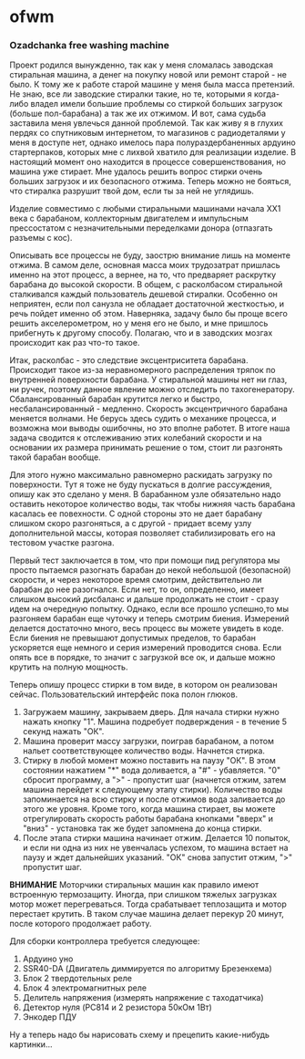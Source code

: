 # ofwm

### Ozadchanka free washing machine 

Проект родился вынужденно, так как у меня сломалась заводская стиральная машина, а денег на покупку новой или ремонт старой - не было. К тому же к работе старой машине у меня была масса претензий. Не знаю, все ли заводские стиралки такие, но те, которыми я когда-либо владел имели большие проблемы со стиркой больших загрузок (больше пол-барабана) а так же их отжимом. И вот, сама судьба заставила меня увлечься данной проблемой. Так как живу я в глухих пердях со спутниковым интернетом, то магазинов с радиодеталями у меня в доступе нет, однако имелось пара полураздербаненных ардуино стартерпаков, которых мне с лихвой хватило для реализации изделие. В настоящий момент оно находится в процессе совершенствования, но машина уже стирает. Мне удалось решить вопрос стирки очень больших загрузок и их безопасного отжима. Теперь можно не бояться, что стиралка разрушит твой дом, если ты за ней не углядишь.

Изделие совместимо с любыми стиральными машинами начала ХХ1 века с барабаном, коллекторным двигателем и импульсным прессостатом с незначительными переделками донора (отпазгать разъемы с кос).

Описывать все процессы не буду, заострю внимание лишь на моменте отжима. В самом деле, основная масса моих трудозатрат пришлась именно на этот процесс, а вернее, на то, что предваряет раскрутку барабана до высокой скорости. В общем, с расколбасом стиральной сталкивался каждый пользователь дешевой стиралки. Особенно он неприятен, если пол санузла не обладает достаточной жесткостью, и речь пойдет именно об этом. Наверняка, задачу было бы проще всего решить акселерометром, но у меня его не было, и мне пришлось прибегнуть к другому способу. Полагаю, что и в заводских мозгах происходит как раз что-то такое. 

Итак, расколбас - это следствие эксцентриситета барабана. Происходит такое из-за неравномерного распределения тряпок по внутренней поверхности барабана. У стиральной машины нет ни глаз, ни ручек, поэтому данное явление можно отследить по тахогенератору. Сбалансированный барабан крутится легко и быстро, несбалансированный - медленно. Скорость эксцентричного барабана меняется волнами. Не берусь здесь судить о механике процесса, и возможна мои выводы ошибочны, но это вполне работет. В итоге наша задача сводится к отслеживанию этих колебаний скорости и на основании их размера принимать решение о том, стоит ли разгонять такой барабан вообще.

Для этого нужно максимально равномерно раскидать загрузку по поверхности. Тут я тоже не буду пускаться в долгие рассуждения, опишу как это сделано у меня. В барабанном узле обязательно надо оставить некоторое количество воды, так чтобы нижняя часть барабана касалась ее повехности. С одной стороны это не дает барабану слишком скоро разгоняться, а с другой - придает всему узлу дополнительной массы, которая позволяет стабилизировать его на тестовом участке разгона. 

Первый тест заключается в том, что при помощи пид регулятора мы просто пытаемся разогнать барабан до некой небольшой (безопасной) скорости, и через некоторое время смотрим, действительно ли барабан до нее разогнался. Если нет, то он, определенно, имеет слишком высокий дисбаланс и дальше продолжать не стоит - сразу идем на очередную попытку. Однако, если все прошло успешно,то мы разгоняем барабан еще чуточку и теперь смотрим биения. Измерений делается достаточно много, весь процесс вы можете увидеть в коде. Если биения не превышают допустимых пределов, то барабан ускоряется еще немного и серия измерений проводится снова. Если опять все в порядке, то значит с загрузкой все ок, и дальше можно крутить на полную мощность.

Теперь опишу процесс стирки в том виде, в котором он реализован сейчас. Пользовательский интерфейс пока полон глюков.
1. Загружаем машину, закрываем дверь. Для начала стирки нужно нажать кнопку "1". Машина подребует подверждения - в течение 5 секунд нажать "ОК".
2. Машина проверит массу загрузки, поиграв барабаном, а потом нальет соответствующее количество воды. Начнется стирка.
3. Стирку в любой момент можно поставить на паузу "ОК". В этом состоянии нажатием "*" вода доливается, а "#" - убавляется. "0" сбросит программу, а ">" - пропустит шаг (начнется отжим, затем машина перейдет к следующему этапу стирки). Количество воды запоминается на всю стирку и после отжимов вода заливается до этого же уровня. Кроме того, когда машина стирает, вы можете отрегулировать скорость работы барабана кнопками "вверх" и "вниз" - установка так же будет запомнена до конца стирки.
4. После этапа стирки машина начинает отжим. Делается 10 попыток, и если ни одна из них не увенчалась успехом, то машина встает на паузу и ждет дальнейших указаний. "ОК" снова запустит отжим, ">" пропустит шаг.

**ВНИМАНИЕ**
Моторчики стиральных машин как правило имеют встроенную термозащиту. Иногда, при слишком тяжелых загрузках мотор может перегреваться. Тогда срабатывает теплозащита и мотор перестает крутить. В таком случае машина делает перекур 20 минут, после которого продолжает работу.

Для сборки контроллера требуется следующее:
1. Ардуино уно
2. SSR40-DA (Двигатель диммируется по алгоритму Брезенхема)
3. Блок 2 твердотельных реле
4. Блок 4 электромагнитных реле
5. Делитель напряжения (измерять напряжение с таходатчика)
6. Детектор нуля (PC814 и 2 резистора 50кОм 1Вт)
7. Энкодер ПДУ

Ну а теперь надо бы нарисовать схему и прецепить какие-нибудь картинки...